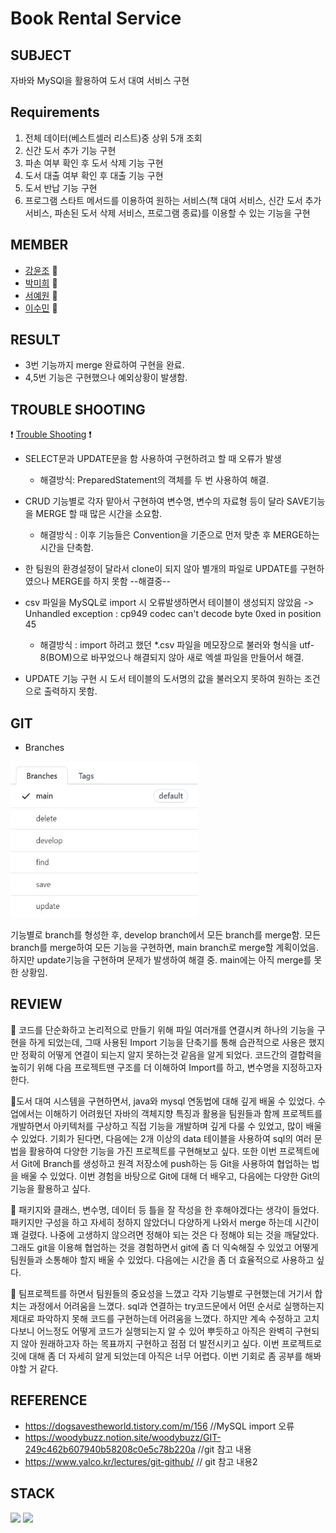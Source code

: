 # Book Rental Service


## SUBJECT 
자바와 MySQl을 활용하여 도서 대여 서비스 구현

## Requirements
1) 전체 데이터(베스트셀러 리스트)중 상위 5개 조회
2) 신간 도서 추가 기능 구현
3) 파손 여부 확인 후 도서 삭제 기능 구현
4) 도서 대출 여부 확인 후 대출 기능 구현
5) 도서 반납 기능 구현
6) 프로그램 스타트 메서드를 이용하여 원하는 서비스(책 대여 서비스, 신간 도서 추가 서비스, 파손된 도서 삭제 서비스, 프로그램 종료)를 이용할 수 있는 기능을 구현


## MEMBER
* [강윤조](https://github.com/YunJo0618) 🌷
* [박미희](https://github.com/PMH2906) 🌼
* [서예원](https://github.com/woodybuzz02) 🌻
* [이수민](https://github.com/Leesumin0424) 🌹


## RESULT
- 3번 기능까지 merge 완료하여 구현을 완료.
- 4,5번 기능은 구현했으나 예외상황이 발생함.

## TROUBLE SHOOTING
:exclamation: [Trouble Shooting](./TroubleShooting.md) :exclamation:
- SELECT문과 UPDATE문을 함 사용하여 구현하려고 할 때 오류가 발생 
  - 해결방식:  PreparedStatement의 객체를 두 번 사용하여 해결.
 
- CRUD 기능별로 각자 맡아서 구현하여 변수명, 변수의 자료형 등이 달라 SAVE기능을 MERGE 할 때 많은 시간을 소요함.
  - 해결방식 : 이후 기능들은 Convention을 기준으로 먼저 맞춘 후 MERGE하는 시간을 단축함. 

- 한 팀원의 환경설정이 달라서 clone이 되지 않아 별개의 파일로 UPDATE를 구현하였으나 MERGE를 하지 못함 --해결중--
 
- csv 파일을 MySQL로 import 시 오류발생하면서 테이블이 생성되지 않았음 -> Unhandled exception : cp949 codec can't decode byte 0xed in position 45
  - 해결방식 : import 하려고 했던 *.csv 파일을 메모장으로 불러와 형식을 utf-8(BOM)으로 바꾸었으나 해결되지 않아 새로 엑셀 파일을 만들어서 해결.

- UPDATE 기능 구현 시 도서 테이블의 도서명의 값을 불러오지 못하여 원하는 조건으로 출력하지 못함.

## GIT
* Branches
<img src="/Branches.JPG" width="300" height="250">

기능별로 branch를 형성한 후, develop branch에서 모든 branch를 merge함.
모든 branch를 merge하여 모든 기능을 구현하면, main branch로 merge할 계획이었음. 
하지만 update기능을 구현하며 문제가 발생하여 해결 중. main에는 아직 merge를 못 한 상황임.

## REVIEW
🌷 코드를 단순화하고 논리적으로 만들기 위해 파일 여러개를 연결시켜 하나의 기능을 구현을 하게 되었는데, 
   그때 사용된 Import 기능을 단축기를 통해 습관적으로 사용은 했지만 정확히 어떻게 연결이 되는지 알지 못하는것 같음을 알게 되었다.
   코드간의 결합력을 높히기 위해 다음 프로젝트땐 구조를 더 이해하여 Import를 하고, 변수명을 지정하고자 한다.

🌼도서 대여 시스템을 구현하면서, java와 mysql 연동법에 대해 깊게 배울 수 있었다. 수업에서는 이해하기 어려웠던 자바의 객체지향 특징과 활용을 팀원들과 함께 프로젝트를 개발하면서 아키텍처를 구상하고 직접 기능을 개발하며 깊게 다룰 수 있었고, 많이 배울 수 있었다. 기회가 된다면, 다음에는 2개 이상의 data 테이블을 사용하여 sql의 여러 문법을 활용하여 다양한 기능을 가진 프로젝트를 구현해보고 싶다. 또한 이번 프로젝트에서 Git에 Branch를 생성하고 원격 저장소에 push하는 등 Git을 사용하여 협업하는 법을 배울 수 있었다. 이번 경험을 바탕으로 Git에 대해 더 배우고, 다음에는 다양한 Git의 기능을 활용하고 싶다. 

🌻 패키지와 클래스, 변수명, 데이터 등 틀을 잘 작성을 한 후해야겠다는 생각이 들었다. 패키지만 구성을 하고 자세히 정하지 않았더니 다양하게 나와서 merge 하는데 시간이 꽤 걸렸다. 
   나중에 고생하지 않으려면 정해야 되는 것은 다 정해야 되는 것을 깨달았다. 그래도 git을 이용해 협업하는 것을 경험하면서 git에 좀 더 익숙해질 수 있었고 어떻게 팀원들과 소통해야 
   할지 배울 수 있었다. 다음에는 시간을 좀 더 효율적으로 사용하고 싶다.
   
🌹 팀프로젝트를 하면서 팀원들의 중요성을 느꼈고 각자 기능별로 구현했는데 거기서 합치는 과정에서 어려움을 느꼈다. sql과 연결하는 try코드문에서 어떤 순서로 실행하는지 제대로 파악하지   못해 코드를 구현하는데 어려움을 느꼈다. 하지만 계속 수정하고 고치다보니 어느정도 어떻게 코드가 실행되는지 알 수 있어 뿌듯하고 아직은 완벽히 구현되지 않아 원래하고자 하는 목표까지   구현하고 점점 더 발전시키고 싶다. 이번 프로젝트로 깃에 대해 좀 더 자세히 알게 되었는데 아직은 너무 어렵다. 이번 기회로 좀 공부를 해봐야할 거 같다.
 
## REFERENCE
- https://dogsavestheworld.tistory.com/m/156 //MySQL import 오류
- https://woodybuzz.notion.site/woodybuzz/GIT-249c462b607940b58208c0e5c78b220a //git 참고 내용
- https://www.yalco.kr/lectures/git-github/ // git 참고 내용2
                             


## STACK
<img src="https://img.shields.io/badge/JAVA-007396?style=flat-square&logo=java&logoColor=white"></a> 
<img src="https://img.shields.io/badge/mysql-4479A1?style=flat-square&logo=mysql&logoColor=white"></a> 


